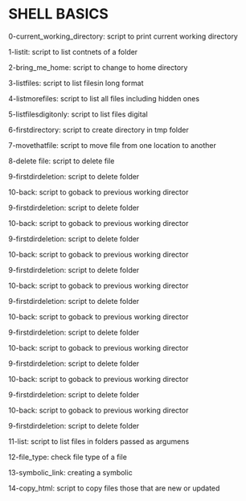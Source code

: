 # SHELL BASICS

0-current_working_directory: script to print current working directory

1-listit: script to list contnets of a folder

2-bring_me_home: script to change to home directory

3-listfiles: script to list filesin long format

4-listmorefiles: script to list all files including hidden ones

5-listfilesdigitonly: script to list files digital

6-firstdirectory: script to create directory in tmp folder

7-movethatfile: script to move file from one location to another

8-delete file: script to delete file

9-firstdirdeletion: script to delete folder

10-back: script to goback to previous working director

9-firstdirdeletion: script to delete folder

10-back: script to goback to previous working director

9-firstdirdeletion: script to delete folder

10-back: script to goback to previous working director

9-firstdirdeletion: script to delete folder

10-back: script to goback to previous working director

9-firstdirdeletion: script to delete folder

10-back: script to goback to previous working director

9-firstdirdeletion: script to delete folder

10-back: script to goback to previous working director

9-firstdirdeletion: script to delete folder

10-back: script to goback to previous working director

9-firstdirdeletion: script to delete folder

10-back: script to goback to previous working director

9-firstdirdeletion: script to delete folder

11-list: script to list files in folders passed as argumens

12-file_type: check file type of a  file

13-symbolic_link: creating  a symbolic

14-copy_html: script to copy files those that are new or updated


